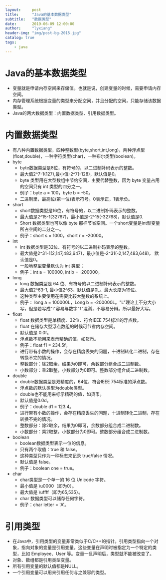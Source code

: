 ```yaml
---
layout:     post
title:      "Java的基本数据类型"
subtitle:   "数据类型"
date:       2019-06-09 12:00:00
author:     "lyxiang"
header-img: "img/post-bg-2015.jpg"
catalog: true
tags:
    - java
---
```


<p id = "build"></p>

# Java的基本数据类型
* 变量就是申请内存空间来存储值。也就是说，创建变量的时候，需要申请内存空间。
* 内存管理系统根据变量的类型来分配空间，并且分配的空间，只能存储该数据类型。
* Java的两大数据类型：内置数据类型、引用数据类型。

# 内置数据类型
* 有八种内置数据类型，四种整数型(byte,short,int,long)，两种浮点型(float,double)，一种字符类型(char)，一种布尔类型(boolean)。
* byte
    * byte数据类型是8位，有符号的，以二进制补码表示的整数。
    * 最大值2^7-1(127),最小值-2^7(-128)，默认值是0。
    * byte 类型用在大型数组中节约空间，主要代替整数，因为 byte 变量占用的空间只有 int 类型的四分之一。
    * 例子：byte a = 100，byte b = -50。
    * 二进制里，最高位(第一位)表示符号。0表示正，1表示负。
* short
    * short数据类型是16位，有符号的，以二进制补码表示的整数。
    * 最大值是2^15-1(32767)，最小值是-2^15(-32768)，默认值是0.
    * Short 数据类型也可以像 byte 那样节省空间。一个short变量是int型变量所占空间的二分之一。
    * 例子：short s = 1000，short r = -20000。
* int
    * int 数据类型是32位、有符号的以二进制补码表示的整数。
    * 最大值是2^31-1(2,147,483,647)，最小值是-2^31(-2,147,483,648)， 默认值是0。
    * 一般地整型变量默认为 int 类型；
    * 例子：int a = 100000, int b = -200000。
* long
    * long 数据类型是 64 位、有符号的以二进制补码表示的整数。
    * 最大值2^63-1, 最小值2^63，默认值是0L。最大长度为19位。
    * 这种类型主要使用在需要比较大整数的系统上。
    * 例子： long a = 100000L，Long b = -200000L。"L"理论上不分大小写，但是若写成"l"容易与数字"1"混淆，不容易分辩。所以最好大写。
* float
    * float 数据类型是单精度、32位、符合IEEE 754标准的浮点数。
    * float 在储存大型浮点数组的时候可节省内存空间。
    * 默认值是 0.0f。
    * 浮点数不能用来表示精确的值，如货币。
    * 例子：float f1 = 234.5f。
    * 进行带有小数的操作，会存在精度丢失的问题，十进制转化二进制，存在转换不完的情况。
    * 整数部分：除2取余，结果为0即可，余数部分组合成二进制数。
    * 小数部分：乘2取整，小数部分为0即可。整数部分组合成二进制数。
* double
    * double数据类型是双精度的，64位，符合IEEE 754标准的浮点数。
    * 浮点数的默认类型为double类型。
    * double也不能用来标示精确的值，如货币。
    * 默认值是0.0d。
    * 例子：double d1 = 123.4。
    * 进行带有小数的操作，会存在精度丢失的问题，十进制转化二进制，存在转换不完的情况。
    * 整数部分：除2取余，结果为0即可，余数部分组合成二进制数。
    * 小数部分：乘2取整，小数部分为0即可。整数部分组合成二进制数。
* boolean
    * boolean数据类型表示一位的信息。
    * 只有两个取值：true 和 false。
    * 这种类型只作为一种标志来记录 true/false 情况。
    * 默认值是 false。
    * 例子：boolean one = true。
* char
    * char类型是一个单一的 16 位 Unicode 字符。
    * 最小值是 \u0000（即为0）。
    * 最大值是 \uffff（即为65,535）。
    * char 数据类型可以储存任何字符。
    * 例子：char letter = 'A'。

# 引用类型
* 在Java中，引用类型的变量非常类似于C/C++的指针。引用类型指向一个对象，指向对象的变量是引用变量。这些变量在声明时被指定为一个特定的类型，比如 Employee、User 等。变量一旦声明后，类型就不能被改变了。
* 对象、数组都是引用类型变量。
* 所有引用变量的默认值都是NULL。
* 一个引用变量可以用来引用任何与之兼容的类型。



